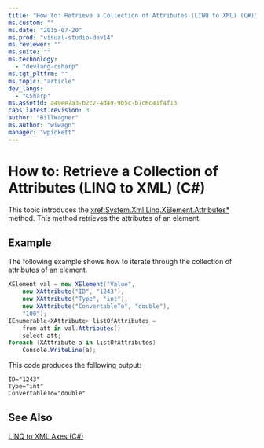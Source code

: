 ```yaml
---
title: "How to: Retrieve a Collection of Attributes (LINQ to XML) (C#)"
ms.custom: ""
ms.date: "2015-07-20"
ms.prod: "visual-studio-dev14"
ms.reviewer: ""
ms.suite: ""
ms.technology: 
  - "devlang-csharp"
ms.tgt_pltfrm: ""
ms.topic: "article"
dev_langs: 
  - "CSharp"
ms.assetid: a49ee7a3-b2c2-4d49-9b5c-b7c6c41f4f13
caps.latest.revision: 3
author: "BillWagner"
ms.author: "wiwagn"
manager: "wpickett"
---
```

# How to: Retrieve a Collection of Attributes (LINQ to XML) (C#)
This topic introduces the <xref:System.Xml.Linq.XElement.Attributes*> method. This method retrieves the attributes of an element.  
  
## Example  
 The following example shows how to iterate through the collection of attributes of an element.  
  
```c#  
XElement val = new XElement("Value",  
    new XAttribute("ID", "1243"),  
    new XAttribute("Type", "int"),  
    new XAttribute("ConvertableTo", "double"),  
    "100");  
IEnumerable<XAttribute> listOfAttributes =  
    from att in val.Attributes()  
    select att;  
foreach (XAttribute a in listOfAttributes)  
    Console.WriteLine(a);  
```  
  
 This code produces the following output:  
  
```  
ID="1243"  
Type="int"  
ConvertableTo="double"  
```  
  
## See Also  
 [LINQ to XML Axes (C#)](../../../../csharp\programming-guide\concepts\linq/linq-to-xml-axes.md)
